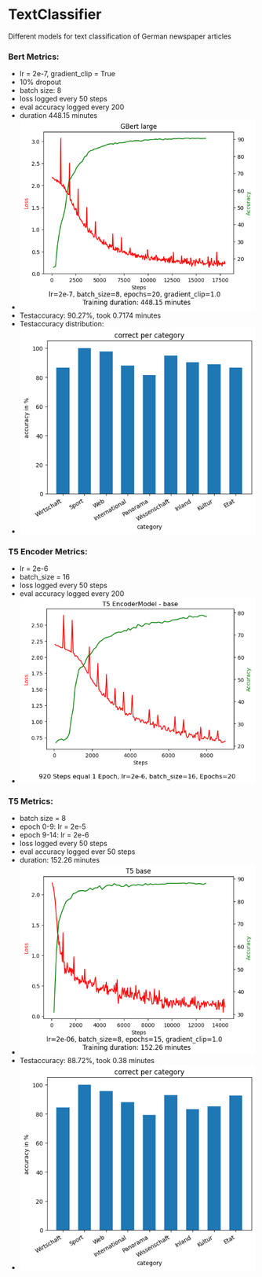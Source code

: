 # TextClassifier
Different models for text classification of German newspaper articles

### Bert Metrics:
* lr = 2e-7, gradient_clip = True
* 10% dropout
* batch size: 8
* loss logged every 50 steps
* eval accuracy logged every 200
* duration 448.15 minutes
* ![Training metrics](bert_results/metrics/graph_20_epochs.png)
* Testaccuracy: 90.27%, took 0.7174 minutes
* Testaccuracy distribution:
* ![Test distribtuon](bert_results/metrics/test_evaluation.png)

### T5 Encoder Metrics:
* lr = 2e-6
* batch_size = 16
* loss logged every 50 steps
* eval accuracy logged every 200
* ![Training metrics](t5_results/encoder/metrics/graph_20_epochs.png)

### T5 Metrics:
* batch size = 8
* epoch 0-9: lr = 2e-5
* epoch 9-14: lr = 2e-6
* loss logged every 50 steps
* eval accuracy logged ever 50 steps
* duration: 152.26 minutes
* ![Training metrics](t5_results/transformer/metrics/graph_15_epochs.png)
* Testaccuracy: 88.72%, took 0.38 minutes
* ![Test distribtuon](t5_results/transformer/metrics/test_evaluation.png)
